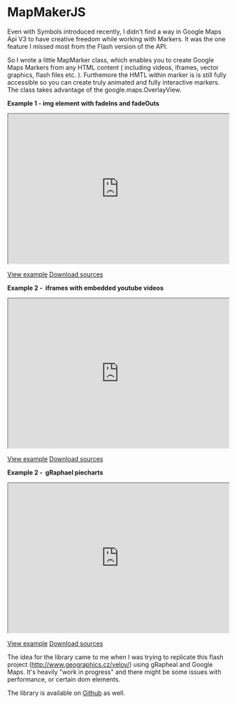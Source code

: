 MapMakerJS
==========

Even with Symbols introduced recently, I didn't find a way in Google Maps Api V3 to have creative freedom while working with Markers. It was the one feature I missed most from the Flash version of the API.

So I wrote a little MapMarker class, which enables you to create Google Maps Markers from any HTML content ( including videos, iframes, vector graphics, flash files etc. ). Furthemore the HMTL within marker is is still fully accessible so you can create truly animated and fully interactive markers. The class takes advantage of the google.maps.OverlayView.

<strong>Example 1 - img element with fadeIns and fadeOuts</strong>

<iframe src="http://blog.zdenekhynek.cz/examples/mapmarkerjs/example1.html" width="505" height="342"></iframe>

<a title="Example 1" href="http://blog.zdenekhynek.cz/examples/mapmarkerjs/example1.html" target="_blank">View example</a> <a title="Sources example 1" href="http://blog.zdenekhynek.cz/examples/mapmarkerjs/example1.zip">Download sources</a>

<strong>Example 2 -  iframes with embedded youtube videos</strong>

<iframe src="http://blog.zdenekhynek.cz/examples/mapmarkerjs/example2.html" width="505" height="342"></iframe>

<a title="Example 2" href="http://blog.zdenekhynek.cz/examples/mapmarkerjs/example2.html" target="_blank">View example</a> <a title="Sources example 2" href="http://blog.zdenekhynek.cz/examples/mapmarkerjs/example2.zip">Download sources</a>

<strong>Example 2 -  gRaphael piecharts</strong>

<iframe src="http://blog.zdenekhynek.cz/examples/mapmarkerjs/example3.html" width="505" height="342"></iframe>

<a title="Example 3" href="http://blog.zdenekhynek.cz/examples/mapmarkerjs/example3.html" target="_blank">View example</a> <a title="Sources example 3" href="http://blog.zdenekhynek.cz/examples/mapmarkerjs/example3.zip">Download sources</a>

The idea for the library came to me when I was trying to replicate this flash project (<a href="http://www.geographics.cz/velov/">http://www.geographics.cz/velov/</a>) using gRapheal and Google Maps. It's heavily "work in progress" and there might be some issues with performance, or certain dom elements.

The library is available on <a title="MapMarkerJS" href="https://github.com/zdenekhynek/MapMarkerJS" target="_blank">Github</a> as well.

&nbsp;